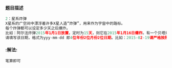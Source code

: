 #### 题目描述
```python
2：星系炸弹
X星系的广空间中漂浮着许多X星人造“炸弹”，用来作为宇宙中的路标。
每个炸弹都可以设定多少天之后爆炸。
比如：阿尔法炸弹2015年1月1日放置，定时为15天，则它在2015年1月16日爆炸。有一个贝塔炸弹，2014年11月9日放置，定时为1000天，请你计算它爆炸的准确日期。
请填写该日期，格式为yyy-mm-dd 即4位年份2位月份2位日期。比如：2015-02-19请严格按照格式书写。不能出现其它文字或符号。
```
#### :解法:
```c++
笔算即可
```

